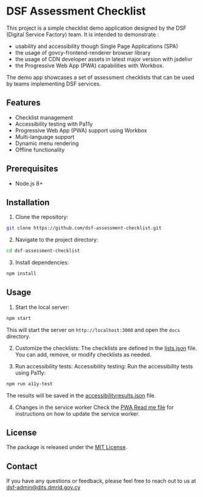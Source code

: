 # DSF Assessment Checklist

This project is a simple checklist demo application designed by the DSF (Digital Service Factory) team. It is intended to demonstrate :
- usability and accessibility though Single Page Applications (SPA) 
- the usage of govcy-frontend-renderer browser library 
- the usage of CDN developer assets in latest major version with jsdelivr
- the Progressive Web App (PWA) capabilities with Workbox.

The demo app showcases a set of assessment checklists that can be used by teams implementing DSF services. 

## Features

- Checklist management
- Accessibility testing with Pa11y
- Progressive Web App (PWA) support using Workbox
- Multi-language support
- Dynamic menu rendering
- Offline functionality

## Prerequisites

- Node.js 8+

## Installation

1. Clone the repository:
```bash
git clone https://github.com/dsf-assessment-checklist.git
```

2. Navigate to the project directory:
```bash
cd dsf-assessment-checklist
```

3. Install dependencies:
```bash
npm install
```

## Usage

1. Start the local server:
```bash
npm start
```
This will start the server on `http://localhost:3000` and open the `docs` directory.

2. Customize the checklists: 
The checklists are defined in the [lists.json](docs/data/lists.json) file. You can add, remove, or modify checklists as needed.

3. Run accessibility tests:
Accessibility testing: Run the accessibility tests using Pa11y:
```bash
npm run a11y-test
```
The results will be saved in the [accessibilityresults.json](docs/data/accessibilityresults.json) file.

4. Changes in the service worker 
Check the [PWA Read me file](PWA-README.md) for instructions on how to update the service worker.

## License

The package is released under the [MIT License](https://opensource.org/licenses/MIT).

## Contact

If you have any questions or feedback, please feel free to reach out to us at [dsf-admin@dits.dmrid.gov.cy](mailto:dsf-admin@dits.dmrid.gov.cy)